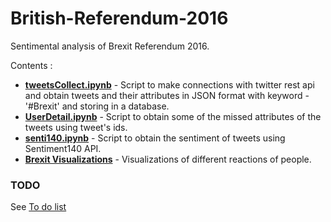 # British-Referendum-2016
Sentimental analysis of Brexit Referendum 2016.


Contents :
<ul>
<li><b><a href="https://github.com/Shivam06/British-Referendum-2016/blob/master/Scripts/tweetsCollect.ipynb">tweetsCollect.ipynb</a></b> - Script to make connections with twitter rest api and obtain tweets and their attributes in JSON format with keyword - '#Brexit' and storing in a database.</li>
<li><b><a href = "https://github.com/Shivam06/British-Referendum-2016/blob/master/Scripts/UserDetails.ipynb">UserDetail.ipynb</a></b> - Script to obtain some of the missed attributes of the tweets using tweet's ids.</li>
<li><b><a href="https://github.com/Shivam06/British-Referendum-2016/blob/master/Scripts/senti140.ipynb">senti140.ipynb</a></b> - Script to obtain the sentiment of tweets using Sentiment140 API.</li>
<li><b><a href="https://github.com/Shivam06/British-Referendum-2016/blob/master/visualizations/Brexit%20Visualizations%20.ipynb">Brexit Visualizations</a></b> - Visualizations of different reactions of people.</li>
</ul>

<h3>TODO</h3>
See <a href="https://github.com/Shivam06/British-Referendum-2016/projects/1#card-484427">To do list</a>
